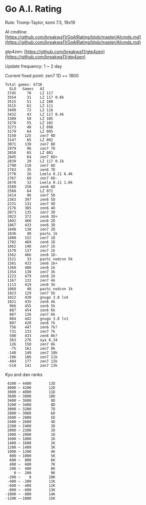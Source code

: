 # Go A.I. Rating

Rule: Tromp-Taylor, komi 7.5, 19x19

AI cmdline: [https://github.com/breakwa11/GoAIRating/blob/master/AIcmds.md](https://github.com/breakwa11/GoAIRating/blob/master/AIcmds.md)

gtp4zen: [https://github.com/breakwa11/gtp4zen](https://github.com/breakwa11/gtp4zen)

Update frequency: 1 ~ 2 day

Current fixed point: zen7 1D == 1800

    Total games: 6726
      ELO	Games	AI
     3745	  70	LZ 117
     3554	  31	LZ 117 0.8k
     3515	  51	LZ 108
     3515	  62	LZ 111
     3499	  72	LZ 116
     3432	  43	LZ 117 0.4k
     3389	  58	LZ 105
     3278	  55	LZ 102
     3273	  48	LZ 098
     3179	  64	LZ 095
     3150	 125	zen7 9D
     3147	  65	LZ 092
     3071	 138	zen7 8D
     2979	  96	zen7 7D
     2858	  65	LZ 081
     2845	  64	zen7 6D+
     2839	  20	LZ 117 0.1k
     2790	 110	zen7 6D
     2783	  35	zen6 7D
     2778	  26	Leela 0.11 6.4k
     2767	  68	zen7 6D-
     2678	  32	Leela 0.11 1.6k
     2589	 258	zen6 6D
     2568	  64	LZ 071
     2414	  96	zen7 5D
     2383	 397	zen6 5D
     2231	 131	zen7 4D
     2176	 385	zen6 4D
     2073	 135	zen7 3D
     2023	 372	zen6 3D+
     1892	 460	zen6 2D
     1867	 433	zen6 3D
     1848	 138	zen7 2D
     1836	  40	pachi 1k
     1800	 152	zen7 1D
     1702	 469	zen6 1D
     1662	 140	zen7 1k
     1570	 137	zen7 2k
     1562	 466	zen6 1D-
     1521	  33	pachi nodcnn 5k
     1501	 433	zen6 1k+
     1360	 488	zen6 1k
     1354	 138	zen7 3k
     1223	 479	zen6 2k
     1167	 132	zen7 4k
     1113	 419	zen6 3k
     1068	  40	pachi nodcnn 1k
     1023	 129	zen7 5k
     1022	 430	gnugo 3.8 lvX
     1021	 435	zen6 4k
      966	 455	zen6 5k
      887	 454	zen6 6k
      887	 136	zen7 6k
      884	 442	gnugo 3.8 lv1
      807	 420	zen6 7k
      756	 447	zen6 7k?
      731	 133	zen7 7k
      580	 433	zen6 8k?
      363	 276	aya 6.34
      126	 150	zen7 8k
      -75	 161	zen7 9k
     -148	 149	zen7 10k
     -196	 186	zen7 11k
     -404	 177	zen7 12k
     -510	 141	zen7 13k

Kyu and dan ranks

     4200 ~ 4400		13D
     4000 ~ 4200		12D
     3800 ~ 4000		11D
     3600 ~ 3800		10D
     3400 ~ 3600		 9D
     3200 ~ 3400		 8D
     3000 ~ 3200		 7D
     2800 ~ 3000		 6D
     2600 ~ 2800		 5D
     2400 ~ 2600		 4D
     2200 ~ 2400		 3D
     2000 ~ 2200		 2D
     1800 ~ 2000		 1D
     1600 ~ 1800		 1K
     1400 ~ 1600		 2K
     1200 ~ 1400		 3K
     1000 ~ 1200		 4K
      800 ~ 1000		 5K
      600 ~  800		 6K
      400 ~  600		 7K
      200 ~  400		 8K
        0 ~  200		 9K
     -200 ~    0		10K
     -400 ~ -200		11K
     -600 ~ -400		12K
     -800 ~ -600		13K
    -1000 ~ -800		14K
    -1200 ~-1000		15K

